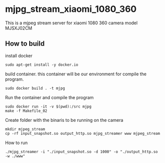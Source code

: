 # mjpg_stream_xiaomi_1080_360


This is a mjpeg stream server for xiaomi 1080 360 camera model MJSXJ02CM


## How to build

install docker
```
sudo apt-get install -y docker.io
```
build container. this container will be our environment for compile the program.
```
sudo docker build . -t mjpg
```

Run the container and compile the program
```
sudo docker run -it -v $(pwd):/src mjpg
make -f Makefile_02
```

Create folder with the binaris to be running on the camera
 
```
mkdir mjpeg_stream
cp -rf input_snapshot.so output_http.so mjpg_streamer www mjpeg_stream
```

How to run
```
./mjpg_streamer -i "./input_snapshot.so -d 1000" -o "./output_http.so -w ./www"
```


